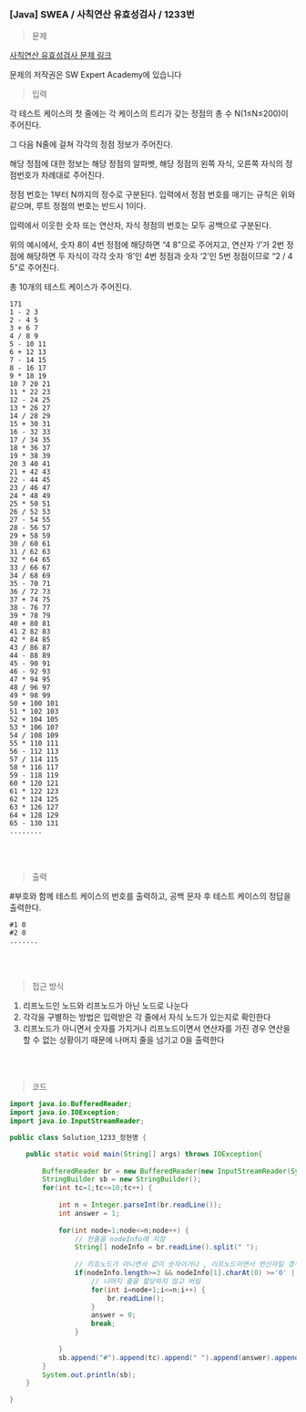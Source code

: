 <h3>[Java] SWEA / 사칙연산 유효성검사 / 1233번 </h3>

> 문제
> 

[사칙연산 유효성검사 문제 링크](https://swexpertacademy.com/main/code/problem/problemDetail.do?contestProbId=AV141176AIwCFAYD)

문제의 저작권은 SW Expert Academy에 있습니다

> 입력
> 

각 테스트 케이스의 첫 줄에는 각 케이스의 트리가 갖는 정점의 총 수 N(1≤N≤200)이 주어진다.

그 다음 N줄에 걸쳐 각각의 정점 정보가 주어진다.

해당 정점에 대한 정보는 해당 정점의 알파벳, 해당 정점의 왼쪽 자식, 오른쪽 자식의 정점번호가 차례대로 주어진다.

정점 번호는 1부터 N까지의 정수로 구분된다. 입력에서 정점 번호를 매기는 규칙은 위와 같으며, 루트 정점의 번호는 반드시 1이다.

입력에서 이웃한 숫자 또는 연산자, 자식 정점의 번호는 모두 공백으로 구분된다.

위의 예시에서, 숫자 8이 4번 정점에 해당하면 “4 8”으로 주어지고, 연산자 ‘/’가 2번 정점에 해당하면 두 자식이 각각 숫자 ‘8’인 4번 정점과 숫자 ‘2’인 5번 정점이므로 “2 / 4 5”로 주어진다.

총 10개의 테스트 케이스가 주어진다.

```
171
1 - 2 3
2 - 4 5
3 + 6 7
4 / 8 9
5 - 10 11
6 + 12 13
7 - 14 15
8 - 16 17
9 * 18 19
10 7 20 21
11 * 22 23
12 - 24 25
13 * 26 27
14 / 28 29
15 + 30 31
16 - 32 33
17 / 34 35
18 * 36 37
19 * 38 39
20 3 40 41
21 + 42 43
22 - 44 45
23 / 46 47
24 * 48 49
25 * 50 51
26 / 52 53
27 - 54 55
28 - 56 57
29 + 58 59
30 / 60 61
31 / 62 63
32 * 64 65
33 / 66 67
34 / 68 69
35 - 70 71
36 / 72 73
37 + 74 75
38 - 76 77
39 * 78 79
40 + 80 81
41 2 82 83
42 * 84 85
43 / 86 87
44 - 88 89
45 - 90 91
46 - 92 93
47 * 94 95
48 / 96 97
49 * 98 99
50 + 100 101
51 * 102 103
52 + 104 105
53 * 106 107
54 / 108 109
55 * 110 111
56 - 112 113
57 / 114 115
58 * 116 117
59 - 118 119
60 * 120 121
61 * 122 123
62 * 124 125
63 * 126 127
64 + 128 129
65 - 130 131
........
```

<br>
<br>

> 출력
> 

#부호와 함께 테스트 케이스의 번호를 출력하고, 공백 문자 후 테스트 케이스의 정답을 출력한다.

```
#1 0
#2 0
.......
```

<br>
<br>

> 접근 방식
> 
1. 리프노드인 노드와 리프노드가 아닌 노드로 나눈다
2. 각각을 구별하는 방법은 입력받은 각 줄에서 자식 노드가 있는지로 확인한다
3. 리프노드가 아니면서 숫자를 가지거나 리프노드이면서 연산자를 가진 경우 연산을 할 수 없는 상황이기 때문에 나머지 줄을 넘기고 0을 출력한다

<br>
<br>

> 코드
> 

```java
import java.io.BufferedReader;
import java.io.IOException;
import java.io.InputStreamReader;

public class Solution_1233_정현명 {

	public static void main(String[] args) throws IOException{
	
		BufferedReader br = new BufferedReader(new InputStreamReader(System.in));
		StringBuilder sb = new StringBuilder();
		for(int tc=1;tc<=10;tc++) {
			
			int n = Integer.parseInt(br.readLine());
			int answer = 1;
			
			for(int node=1;node<=n;node++) {
				// 한줄을 nodeInfo에 저장 
				String[] nodeInfo = br.readLine().split(" ");
				
				// 리프노드가 아니면서 값이 숫자이거나 , 리프노드이면서 연산자일 경우 탈출
				if(nodeInfo.length>=3 && nodeInfo[1].charAt(0) >='0' || nodeInfo.length==2 && nodeInfo[1].charAt(0)<'0') {
					// 나머지 줄을 할당하지 않고 버림
					for(int i=node+1;i<=n;i++) {
						br.readLine();
					}
					answer = 0;
					break;
				}
				
			}
			sb.append("#").append(tc).append(" ").append(answer).append("\n");
		}
		System.out.println(sb);
	}

}

```
